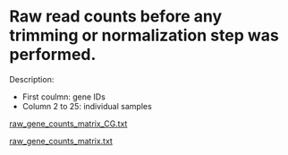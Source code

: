 # Raw read counts before any trimming or normalization step was performed. 
Description:

- First coulmn: gene IDs
- Column 2 to 25: individual samples

[raw_gene_counts_matrix_CG.txt](https://github.com/aglaszuk/Polygenic_Adaptation_Heliosperma/files/7104991/raw_gene_counts_matrix_CG.txt)

[raw_gene_counts_matrix.txt](https://github.com/aglaszuk/Polygenic_Adaptation_Heliosperma/blob/main/02_DifferentialExpression/data/raw_gene_counts_matrix.txt)
